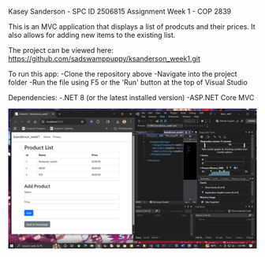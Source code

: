 Kasey Sanderson - SPC ID 2506815
Assignment Week 1 - COP 2839

This is an MVC application that displays
a list of prodcuts and their prices. It also
allows for adding new items to the existing list.

The project can be viewed here: 
https://github.com/sadswamppuppy/ksanderson_week1.git

To run this app:
-Clone the repository above
-Navigate into the project folder
-Run the file using F5 or the 'Run' 
button at the top of Visual Studio

Dependencies: 
-.NET 8 (or the latest installed version)
-ASP.NET Core MVC

![Screenshot of Application Working](screenshot.png)